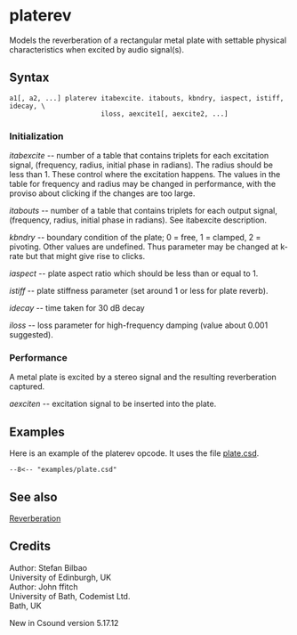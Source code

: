 <!--
id:platerev
category:Signal Modifiers:Reverberation
-->
# platerev
Models the reverberation of a rectangular metal plate with settable physical characteristics when excited by audio signal(s).

## Syntax
``` csound-orc
a1[, a2, ...] platerev itabexcite. itabouts, kbndry, iaspect, istiff, idecay, \
                       iloss, aexcite1[, aexcite2, ...]
```

### Initialization

_itabexcite_ -- number of a table that contains triplets for each excitation signal, (frequency, radius, initial phase in radians).  The radius should be less than 1. These control where the excitation happens.  The values in the table for frequency and radius may be changed in performance, with the proviso about clicking if the changes are too large.

_itabouts_ -- number of a table that contains triplets for each output signal, (frequency, radius, initial phase in radians).  See itabexcite description.

_kbndry_ -- boundary condition of the plate; 0 = free, 1 = clamped, 2 = pivoting.  Other values are undefined.  Thus parameter may be changed at k-rate but that might give rise to clicks.

_iaspect_ -- plate aspect ratio which should be less than or equal to 1.

_istiff_ -- plate stiffness parameter (set around 1 or less for plate reverb).

_idecay_ -- time taken for 30 dB decay

_iloss_ -- loss parameter for high-frequency damping (value about 0.001 suggested).

### Performance

A metal plate is excited by a stereo signal and the resulting reverberation captured.

_aexciten_ -- excitation signal to be inserted into the plate.

## Examples

Here is an example of the platerev opcode. It uses the file [plate.csd](../../examples/plate.csd).

``` csound-csd title="Example of the platerev opcode." linenums="1"
--8<-- "examples/plate.csd"
```

## See also

[Reverberation](../../sigmod/reverbtn)

## Credits

Author: Stefan Bilbao <br>
University of Edinburgh, UK<br>
Author: John ffitch <br>
University of Bath, Codemist Ltd.<br>
Bath, UK<br>

New in Csound version 5.17.12
